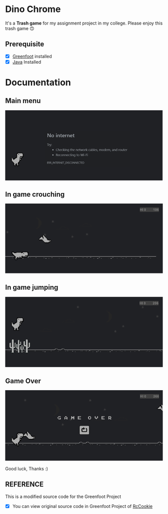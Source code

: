# Dino Chrome

It's a **Trash game** for my assignment project in my college. Please enjoy this trash game 🙃

## Prerequisite

- [x] [Greenfoot](https://www.greenfoot.org/download "Greenfoot") installed
- [x] [Java](https://www.java.com/en/download/) Installed

# Documentation

## Main menu
![Mainmenu](https://github.com/Pureism/Chrome_dino/blob/master/images/Screenshot.png)

## In game crouching
![In game crouching](https://github.com/Pureism/Chrome_dino/blob/master/images/Screenshot1.png)

## In game jumping
![In game jumping](https://github.com/Pureism/Chrome_dino/blob/master/images/Screenshot3.png)

## Game Over
![In game jumping](https://github.com/Pureism/Chrome_dino/blob/master/images/Screenshot4.png)

Good luck, Thanks :)

## REFERENCE

This is a modified source code for the Greenfoot Project

- [x] You can view original source code in Greenfoot Project of [RcCookie](https://www.greenfoot.org/scenarios/23252)
